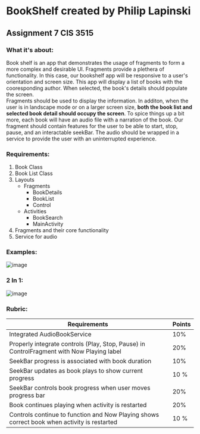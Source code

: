 # BookShelf created by Philip Lapinski
## Assignment 7 CIS 3515

### What it's about:
Book shelf is an app that demonstrates the usage of fragments to form a more complex and desirable UI. Fragments provide a plethera
of functionality. In this case, our bookshelf app will be responsive to a user's orientation and screen size. This app will display a 
list of books with the cooresponding author. When selected, the book's details should populate the screen.  
Fragments should be used to display the information. In additon, when the user is in landscape mode or on a larger screen size,
**both the book list and selected book detail should occupy the screen**.
To spice things up a bit more, each book will have an audio file with a narration of the book. Our fragment should contain features for
the user to be able to start, stop, pause, and an interactable seekBar. The audio should be wrapped in a service to provide the user with 
an uninterrupted experience.

### Requirements:
1) Book Class
2) Book List Class
3) Layouts
    - Fragments
        - BookDetails
        - BookList
        - Control
    - Activities
        - BookSearch
        - MainActivity
4) Fragments and their core functionality
5) Service for audio


### Examples:

![image](https://user-images.githubusercontent.com/41872747/114905047-838c9700-9de6-11eb-970b-d8cce054a489.png)

### 2 In 1:

![image](https://user-images.githubusercontent.com/41872747/114905149-9ef7a200-9de6-11eb-8591-5e31737f9516.png)

### Rubric:

| Requirements | Points |
|--------------|--------|
| Integrated AudioBookService | 10% |
| Properly integrate controls (Play, Stop, Pause) in ControlFragment with Now Playing label | 20% |
| SeekBar progress is associated with book duration | 10% |
| SeekBar updates as book plays to show current progress | 10 % |
| SeekBar controls book progress when user moves progress bar | 20% |
| Book continues playing when activity is restarted | 20% |
| Controls continue to function and Now Playing shows correct book when activity is restarted | 10 % |
